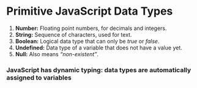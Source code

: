 # Primitive JavaScript Data Types

1. **Number:** Floating point numbers, for decimals and integers.
2. **String:** Sequence of characters, used for text.
3. **Boolean:** Logical data type that can only be *true* or *false*.
4. **Undefined:** Data type of a variable that does not have a value yet.
5. **Null:** Also means *“non-existent”*.

### **JavaScript has dynamic typing:** data types are **automatically** assigned to variables 
